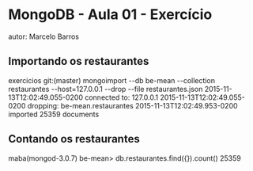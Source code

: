 # MongoDB - Aula 01 - Exercício

autor: Marcelo Barros

## Importando os restaurantes

exercicios git:(master) mongoimport --db be-mean --collection restaurantes --host=127.0.0.1 --drop --file restaurantes.json
2015-11-13T12:02:49.055-0200	connected to: 127.0.0.1
2015-11-13T12:02:49.055-0200	dropping: be-mean.restaurantes
2015-11-13T12:02:49.953-0200	imported 25359 documents

## Contando os restaurantes

maba(mongod-3.0.7) be-mean> db.restaurantes.find({}).count()
25359